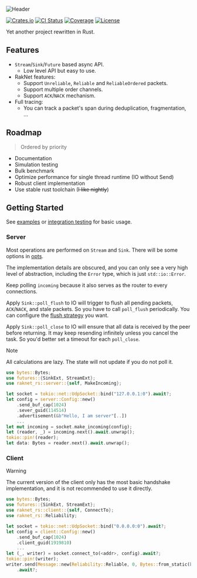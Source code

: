 ![Header](https://capsule-render.vercel.app/api?type=Waving&color=timeGradient&height=300&animation=fadeIn&section=header&text=raknet-rs&fontSize=90&fontAlignY=45)

[![Crates.io](https://img.shields.io/crates/v/raknet-rs.svg?style=flat-square&logo=rust)](https://crates.io/crates/raknet-rs)
[![CI Status](https://img.shields.io/github/actions/workflow/status/MemoriesOfTime/raknet-rs/ci.yml?style=flat-square&logo=github)](https://github.com/MemoriesOfTime/raknet-rs/actions)
[![Coverage](https://img.shields.io/codecov/c/github/MemoriesOfTime/raknet-rs?style=flat-square&logo=codecov)](https://app.codecov.io/github/MemoriesOfTime/raknet-rs)
[![License](https://img.shields.io/crates/l/raknet-rs?style=flat-square)](https://github.com/MemoriesOfTime/raknet-rs/blob/master/LICENSE)

Yet another project rewritten in Rust.

## Features

- `Stream`/`Sink`/`Future` based async API.
  - Low level API but easy to use.
- RakNet features:
  - Support `Unreliable`, `Reliable` and `ReliableOrdered` packets.
  - Support multiple order channels.
  - Support `ACK`/`NACK` mechanism.
- Full tracing:
  - You can track a packet's span during deduplication, fragmentation, ...

## Roadmap

> Ordered by priority

- Documentation
- Simulation testing
- Bulk benchmark
- Optimize performance for single thread runtime (IO without Send)
- Robust client implementation
- Use stable rust toolchain (~~I like nightly~~)

## Getting Started

See [examples](examples/) or [integration testing](src/tests.rs) for basic usage.

### Server

Most operations are performed on `Stream` and `Sink`. There will be some options in [opts](src/opts.rs).

The implementation details are obscured, and you can only see a very high level of abstraction, including the `Error` type, which is just `std::io::Error`.

Keep polling `incoming` because it also serves as the router to every connections.

Apply `Sink::poll_flush` to IO will trigger to flush all pending packets, `ACK`/`NACK`, and stale packets. So you have to call `poll_flush` periodically. You can configure the [flush strategy](src/opts.rs) you want.

Apply `Sink::poll_close` to IO will ensure that all data is received by the peer before returning. It may keep resending infinitely unless you cancel the task. So you'd better set a timeout for each `poll_close`.

> [!NOTE]
> All calculations are lazy. The state will not update if you do not poll it.

```rust
use bytes::Bytes;
use futures::{SinkExt, StreamExt};
use raknet_rs::server::{self, MakeIncoming};

let socket = tokio::net::UdpSocket::bind("127.0.0.1:0").await?;
let config = server::Config::new()
    .send_buf_cap(1024)
    .sever_guid(114514)
    .advertisement(&b"Hello, I am server"[..])
    ...
let mut incoming = socket.make_incoming(config);
let (reader, _) = incoming.next().await.unwrap();
tokio::pin!(reader);
let data: Bytes = reader.next().await.unwrap();
```

### Client

> [!WARNING]
> The current version of the client only has the most basic handshake implementation, and it is not recommended to use it directly.

```rust
use bytes::Bytes;
use futures::{SinkExt, StreamExt};
use raknet_rs::client::{self, ConnectTo};
use raknet_rs::Reliability;

let socket = tokio::net::UdpSocket::bind("0.0.0.0:0").await?;
let config = client::Config::new()
    .send_buf_cap(1024)
    .client_guid(1919810)
    ...
let (_, writer) = socket.connect_to(<addr>, config).await?;
tokio::pin!(writer);
writer.send(Message::new(Reliability::Reliable, 0, Bytes::from_static(b"Hello, Anyone there?")))
    .await?;
```
